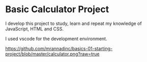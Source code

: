 # Basic Calculator Project

I develop this project to study, learn and repeat my knowledge of JavaScript, HTML and CSS.

I used vscode for the development environment.


https://github.com/mrannadinc/basics-01-starting-project/blob/master/calculator.png?raw=true
